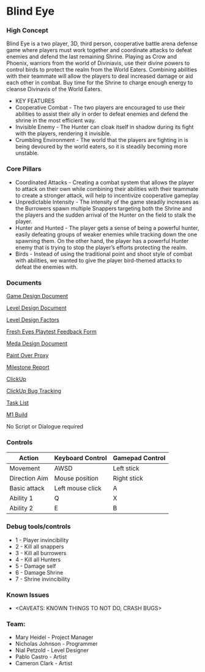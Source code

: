 # Blind Eye

### High Concept

Blind Eye is a two player, 3D, third person, cooperative battle arena defense game where players must work together and coordinate attacks to defeat enemies and defend the last remaining Shrine. Playing as Crow and Phoenix, warriors from the world of Diviniavis, use their divine powers to control birds to protect the realm from the World Eaters. Combining abilities with their teammate will allow the players to deal increased damage or aid each other in combat. Buy time for the Shrine to charge enough energy to cleanse Divinavis of the World Eaters.

* KEY FEATURES
* Cooperative Combat - The two players are encouraged to use their abilities to assist their ally in order to defeat enemies and defend the shrine in the most efficient way. 
* Invisible Enemy - The Hunter can cloak itself in shadow during its fight with the players, rendering it invisible.
* Crumbling Environment - The world that the players are fighting in is being devoured by the world eaters, so it is steadily becoming more unstable.

### Core Pillars
* Coordinated Attacks - Creating a combat system that allows the player to attack on their own while combining their abilities with their teammate to create a stronger attack, will help to incentivize cooperative gameplay
* Unpredictable Intensity - The intensity of the game steadily increases as the Burrowers spawn multiple Snappers targeting both the Shrine and the players and the sudden arrival of the Hunter on the field to stalk the player.
* Hunter and Hunted - The player gets a sense of being a powerful hunter, easily defeating groups of weaker enemies while tracking down the one spawning them. On the other hand, the player has a powerful Hunter enemy that is trying to stop the player’s efforts protecting the realm.
* Birds - Instead of using the traditional point and shoot style of combat with abilities, we wanted to give the player bird-themed attacks to defeat the enemies with.

### Documents

[Game Design Document](<https://docs.google.com/document/d/1v6Kb8D5iBFX2CARsvLRC01mK8gDOMmLfhdmhwX2aG-E/edit?usp=sharing>)

[Level Design Document](<https://docs.google.com/document/d/1roQ3wO4u3DfY_e0xRNNjT790BjSBD0Q3b03pxDe3Muc/edit?usp=sharing>)

[Level Design Factors](<???>)

[Fresh Eyes Playtest Feedback Form](<https://docs.google.com/forms/d/1EpBZoUvKfLMMF3GaZU68zBlcoBp9yx0hS8Al0QKMMKw/edit?usp=sharing>)

[Meda Design Document](<https://miro.com/app/board/uXjVOpPOsmM=/?share_link_id=994276187786>)

[Paint Over Proxy](<???>)

[Milestone Report](<https://docs.google.com/document/d/1K73V15MdtJuQGsLiJoxIn5og0Oes6zCeDTwmnhxSfb0/edit?usp=sharing>)

[ClickUp](<https://sharing.clickup.com/36275028/l/h/7-36275028-1/c9451079576f585>)

[ClickUp Bug Tracking](<https://sharing.clickup.com/36275028/l/h/4-66055448-1/f02f6ce478cad62>)

[Task List](<https://docs.google.com/spreadsheets/d/1aE1CwJExc6e-ufWwJ5Wjcxcs_S_H9AzUSZRLkWGL6Ek/edit?usp=sharing>)

[M1 Build](<https://drive.vfs.com/index.php/apps/files/?dir=/VFSSTORAGE10%20Dropbox%20GDPGSD/Builds/GD66PG22/BlindEye/M1&fileid=75792717>)

No Script or Dialogue required

### Controls

Action               | Keyboard Control  | Gamepad Control
---                  |---                |---
Movement             | AWSD              | Left stick
Direction Aim        | Mouse position    | Right stick
Basic attack         | Left mouse click  | A
Ability 1            | Q                 | X
Ability 2            | E                 | B


### Debug tools/controls

* 1 - Player invincibility
* 2 - Kill all snappers
* 3 - Kill all burrowers
* 4 - Kill all Hunters
* 5 - Damage self
* 6 - Damage Shrine
* 7 - Shrine invincibility


### Known Issues

* <CAVEATS: KNOWN THINGS TO NOT DO, CRASH BUGS>

### Team:

* Mary Heidel - Project Manager
* Nicholas Johnson - Programmer
* Nial Petzold - Level Designer
* Pablo Castro - Artist
* Cameron Clark - Artist
